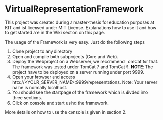 # VirtualRepresentationFramework

This project was created during a master-thesis for education purposes at KIT and ist licensed under MIT License. Explanations how to use it and how to get started are in the Wiki section on this page.

The usage of the Framework is very easy. Just do the following steps:

1. Clone project to any directory
2. Open and compile both subprojects (Core and Web).
3. Deploy the Webproject on a Webserver, we recommend TomCat for that. The framework was tested under TomCat 7 and TomCat 9. **NOTE**: The project have to be deployed on a server running under port 9999.
4. Open your browser and access http://<YOUR_SERVER_NAME>:9999/representations. Note: Your server name is normally localhost.
5. You should see the startpage of the framework which is divded into three sections.
6. Click on console and start using the framework.

More details on how to use the console is given in section 2.
